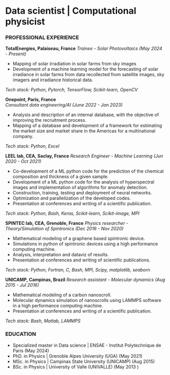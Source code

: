 # Data scientist | Computational physicist
  
### PROFESSIONAL EXPERIENCE
 **TotalEnergies, Palaiseau, France**
  *Trainee - Solar Photovoltaics (May 2024 - Present)*

  - Mapping of solar irradiation in solar farms from sky images
  - Development of a machine learning model for the forecasting of solar irradiance in solar farms from data recollected from satellite images, sky imagers and irradiance historical data.

  _Tech stack: Python, Pytorch, TensorFlow, Scikit-learn, OpenCV_

  **Onepoint, Paris, France**   
	 *Consultant data engineering/AI (June 2022 - Jan 2023)* 
	 
   - Analysis and description of an internal database, with the objective of improving the recruitment process.
   - Mapping of a database and development of a framework for estimating the market size and market share in the Americas for a multinational company.

  _Tech stack: Python, Excel_

  **LEEL lab, CEA, Saclay, France**
	 *Research Engineer - Machine Learning (Jun 2020 - Oct 2021)*
  
   - Co-development of a ML python code for the prediction of the chemical composition and thickness of a given sample.
   - Development of a ML python code for the analysis of hyperspectral images and implementation of algorithms for anomaly detection.
   - Construction, training, testing and deployment of neural networks. 
   - Optimization and parallelization of the developed codes. 
   - Presentation at conferences and writing of a scientific publication.     
  
   _Tech stack: Python, Bash, Keras, Scikit-learn, Scikit-image, MPI_

  **SPINTEC lab, CEA, Grenoble, France**
	 *Physics researcher - Theory/Simulation of Spintronics (Dec 2016 - Nov 2020)*
	
   - Mathematical modeling of a graphene based spintronic device.
   - Simulations in python of spintronic devices using a high performance computing machine.
   - Analysis, interpretation and dataviz of results.
   - Presentation at conferences and writing of scientific publications.

   _Tech stack: Python, Fortran, C, Bash, MPI, Scipy, matplotlib, seaborn_
   
  **UNICAMP, Campinas, Brazil**
	  *Research assistant - Molecular dynamics (Aug 2015 - Jul 2016)*
	  
   - Mathematical modeling of a carbon nanoscroll.
   - Molecular dynamics simulation of nanoscrolls using LAMMPS software in a high performance computing machine.
   - Presentation at conferences and writing of a scientific publication.

  _Tech stack: Bash, Matlab, LAMMPS_

### EDUCATION
    
  - Specialized master in Data science | ENSAE - Institut Polytechnique de Paris (May 2024)
  - PhD. in Physics | Grenoble Alpes University (UGA) (May 2021)
  - MSc. in Physics | Campinas State University (UNICAMP) (Aug 2015)
  - BSc. in Physics | University of Valle (UNIVALLE) (May 2013 )
